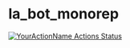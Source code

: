 # la_bot_monorep

[![YourActionName Actions Status](https://github.com/Mikkdrasil/la_bot_monorep/workflows/Deploy-GCF-Check-First-Posts-For-Changes/check_first_posts_for_changes.svg)](https://github.com/Mikkdrasil/la_bot_monorep/actions)
